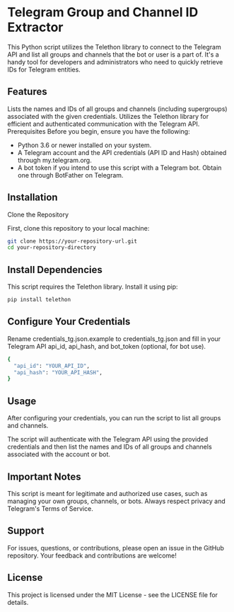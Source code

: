 # Telegram Group and Channel ID Extractor

This Python script utilizes the Telethon library to connect to the Telegram API and list all groups and channels that the bot or user is a part of. It's a handy tool for developers and administrators who need to quickly retrieve IDs for Telegram entities.

## Features

Lists the names and IDs of all groups and channels (including supergroups) associated with the given credentials.
Utilizes the Telethon library for efficient and authenticated communication with the Telegram API.
Prerequisites
Before you begin, ensure you have the following:

- Python 3.6 or newer installed on your system.
- A Telegram account and the API credentials (API ID and Hash) obtained through my.telegram.org.
- A bot token if you intend to use this script with a Telegram bot. Obtain one through BotFather on Telegram.

## Installation

Clone the Repository

First, clone this repository to your local machine:

```bash
git clone https://your-repository-url.git
cd your-repository-directory
```

## Install Dependencies

This script requires the Telethon library. Install it using pip:

```bash
pip install telethon
```

## Configure Your Credentials

Rename credentials_tg.json.example to credentials_tg.json and fill in your Telegram API api_id, api_hash, and bot_token (optional, for bot use).

```bash
{
  "api_id": "YOUR_API_ID",
  "api_hash": "YOUR_API_HASH",
}
```

## Usage

After configuring your credentials, you can run the script to list all groups and channels.

The script will authenticate with the Telegram API using the provided credentials and then list the names and IDs of all groups and channels associated with the account or bot.

## Important Notes

This script is meant for legitimate and authorized use cases, such as managing your own groups, channels, or bots. Always respect privacy and Telegram's Terms of Service.

## Support

For issues, questions, or contributions, please open an issue in the GitHub repository. Your feedback and contributions are welcome!

## License

This project is licensed under the MIT License - see the LICENSE file for details.
